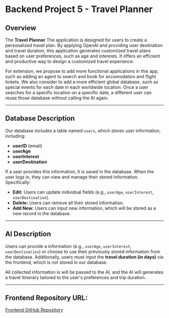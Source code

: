 # Backend Project 5 - Travel Planner

## Overview
The **Travel Planner** The application is designed for users to create a personalized travel plan. By applying OpenAI and providing user destination and travel duration, this application generates customized travel plans based on user preferences, such as age and interests. It offers an efficient and productive way to design a customized travel experience.

For extension, we propose to add more functional applications in this app, such as adding an agent to search and book for accomodation and flight tickets. We also consider to add a more efficient global database, such as special events for each date in each worldwide location. Once a user searches for a specific location on a specific date, a different user can reuse those database without calling the AI again.

---

## Database Description
Our database includes a table named `users`, which stores user information, including:
- **userID** (email)
- **userAge**
- **userInterest**
- **userDestination**

If a user provides this information, it is saved in the database. When the user logs in, they can view and manage their stored information. Specifically:
- **Edit:** Users can update individual fields (e.g., `userAge`, `userInterest`, `userDestination`).
- **Delete:** Users can remove all their stored information.
- **Add New:** Users can input new information, which will be stored as a new record in the database.

---

## AI Description
Users can provide a information (e.g., `userAge`, `userInterest`, `userDestination`) or choose to use their previously stored information from the database. Additionally, users must input the **travel duration (in days)** via the frontend, which is not stored in our database.

All collected information is will be passed to the AI, and the AI will generates a travel itinerary tailored to the user's preferences and trip duration.

---

## Frontend Repository URL:
[Frontend GitHub Repository](https://github.com/pfchensky/project5-frontend)

